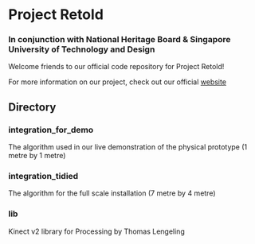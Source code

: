 # Project Retold
### In conjunction with National Heritage Board & Singapore University of Technology and Design

Welcome friends to our official code repository for Project Retold!

For more information on our project, check out our official [website](https://capstone.sutd.edu.sg/projects/retold)

## Directory

### integration_for_demo
The algorithm used in our live demonstration of the physical prototype (1 metre by 1 metre)

### integration_tidied
The algorithm for the full scale installation (7 metre by 4 metre)

### lib
Kinect v2 library for Processing by Thomas Lengeling
